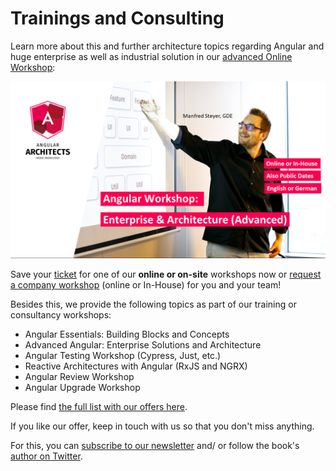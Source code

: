 # Trainings and Consulting

Learn more about this and further architecture topics regarding Angular and huge enterprise as well as industrial solution in our [advanced Online Workshop](https://www.angulararchitects.io/en/angular-workshops/advanced-angular-enterprise-architecture-incl-ivy/):

![Advanced Angular Workshop](images/ad.png)

Save your [ticket](https://www.angulararchitects.io/en/angular-workshops/advanced-angular-enterprise-architecture-incl-ivy/) for one of our **online or on-site** workshops now or [request a company workshop](https://www.angulararchitects.io/en/angular-workshops/) (online or In-House) for you and your team!

Besides this, we provide the following topics as part of our training or consultancy workshops:

- Angular Essentials: Building Blocks and Concepts
- Advanced Angular: Enterprise Solutions and Architecture
- Angular Testing Workshop (Cypress, Just, etc.)
- Reactive Architectures with Angular (RxJS and NGRX)
- Angular Review Workshop
- Angular Upgrade Workshop

Please find [the full list with our offers here](https://www.angulararchitects.io/en/angular-workshops/).

If you like our offer, keep in touch with us so that you don't miss anything.

For this, you can [subscribe to our newsletter](https://www.angulararchitects.io/subscribe/) and/ or follow the book's [author on Twitter](https://twitter.com/ManfredSteyer).



